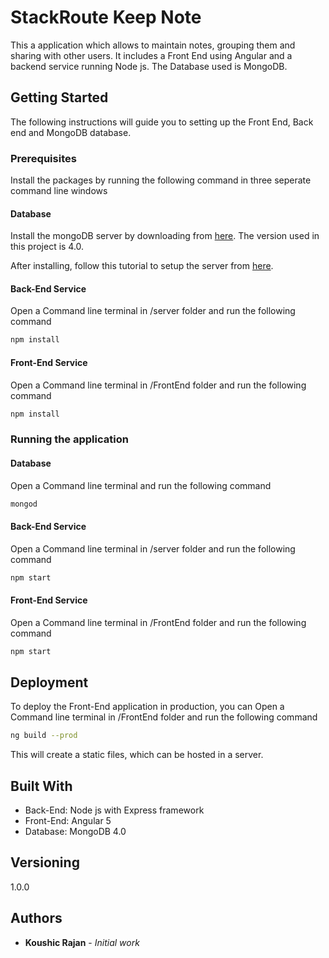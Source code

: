 # StackRoute Keep Note
This a application which allows to maintain notes, grouping them and sharing with other users. It includes a Front End using Angular and a backend service running Node js. The Database used is MongoDB.

## Getting Started
The following instructions will guide you to setting up the Front End, Back end and MongoDB database.

### Prerequisites

Install the packages by running the following command in three seperate command line windows

#### Database
Install the mongoDB server by downloading from [here](https://www.mongodb.com/download-center/community).
The version used in this project is 4.0.

After installing, follow this tutorial to setup the server from [here](https://docs.mongodb.com/manual/tutorial/install-mongodb-on-windows/).

#### Back-End Service
Open a Command line terminal in /server folder and run the following command
```bash
npm install
```

#### Front-End Service
Open a Command line terminal in /FrontEnd folder and run the following command
```bash
npm install
```

### Running the application

#### Database

Open a Command line terminal and run the following command
```bash
mongod
```

#### Back-End Service

Open a Command line terminal in /server folder and run the following command

```bash
npm start
```

#### Front-End Service

Open a Command line terminal in /FrontEnd folder and run the following command

```bash
npm start
```

## Deployment

To deploy the Front-End application in production, you can Open a Command line terminal in /FrontEnd folder and run the following command

```bash
ng build --prod
```

This will create a static files, which can be hosted in a server.


## Built With

* Back-End: Node js with Express framework
* Front-End: Angular 5
* Database: MongoDB 4.0


## Versioning

1.0.0 

## Authors

* **Koushic Rajan** - *Initial work*
